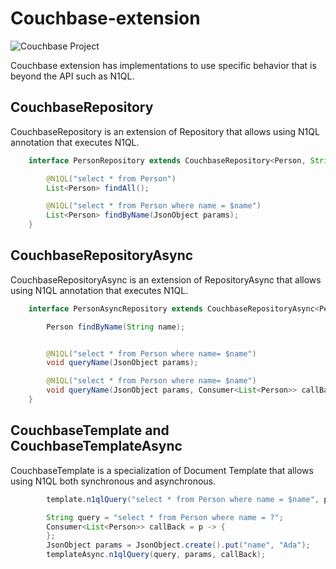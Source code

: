 # Couchbase-extension

![Couchbase Project](https://github.com/JNOSQL/jnosql-site/blob/master/assets/img/logos/couchbase.png)


Couchbase extension has implementations to use specific behavior that is beyond the API such as N1QL.

## CouchbaseRepository

CouchbaseRepository is an extension of Repository that allows using N1QL annotation that executes N1QL.


```java
    interface PersonRepository extends CouchbaseRepository<Person, String> {

        @N1QL("select * from Person")
        List<Person> findAll();

        @N1QL("select * from Person where name = $name")
        List<Person> findByName(JsonObject params);
    }
```

## CouchbaseRepositoryAsync

CouchbaseRepositoryAsync is an extension of RepositoryAsync that allows using N1QL annotation that executes N1QL.


```java
    interface PersonAsyncRepository extends CouchbaseRepositoryAsync<Person, String> {

        Person findByName(String name);


        @N1QL("select * from Person where name= $name")
        void queryName(JsonObject params);

        @N1QL("select * from Person where name= $name")
        void queryName(JsonObject params, Consumer<List<Person>> callBack);
    }
```


## CouchbaseTemplate and CouchbaseTemplateAsync

CouchbaseTemplate is a specialization of Document Template that allows using N1QL both synchronous and asynchronous.

```java
        template.n1qlQuery("select * from Person where name = $name", params);

        String query = "select * from Person where name = ?";
        Consumer<List<Person>> callBack = p -> {
        };
        JsonObject params = JsonObject.create().put("name", "Ada");
        templateAsync.n1qlQuery(query, params, callBack);

```
